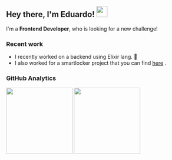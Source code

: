 ## Hey there, I'm Eduardo! <img src= "https://user-images.githubusercontent.com/26300784/170683899-22b62921-40db-4631-822b-8de922e6ae16.gif" width ="30" >



I'm a **Frontend Developer**, who is looking for a new challenge!

### Recent work
- I recently worked on a backend using Elixir lang. 🧪
- I also worked for a smartlocker project that you can find [here](https://gitlab.com/oz_wonderland/py-locker) .


### GitHub Analytics

<p align="left">
  <img height="180em"  src= "https://github-readme-stats.vercel.app/api?username=Edix96&show_icons=true&theme=tokyonight">
  <img height="180em"  src= "https://github-readme-stats.vercel.app/api/top-langs/?username=Edix96&show_icons=true&theme=tokyonight&layout=compact">
</p>

<!---
Edix96/Edix96 is a ✨ special ✨ repository because its `README.md` (this file) appears on your GitHub profile.
You can click the Preview link to take a look at your changes.
--->
